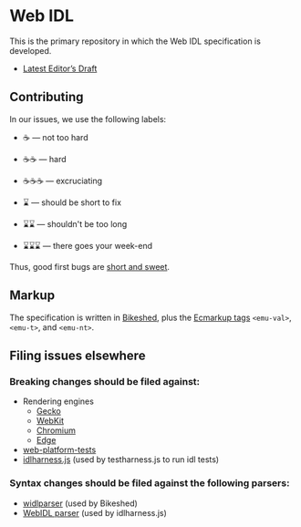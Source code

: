 Web IDL
=======

This is the primary repository in which the Web IDL specification is developed.

* [Latest Editor’s Draft](http://heycam.github.io/webidl/)

## Contributing

In our issues, we use the following labels: 

 * ☕ — not too hard
 * ☕☕ — hard
 * ☕☕☕ — excruciating

 * ⌛ — should be short to fix
 * ⌛⌛ — shouldn't be too long
 * ⌛⌛⌛ — there goes your week-end

Thus, good first bugs are [short and sweet](https://github.com/heycam/webidl/issues?utf8=✓&q=is%3Aissue%20is%3Aopen%20label%3A⌛%20%20label%3A☕).

## Markup

The specification is written in [Bikeshed](https://github.com/tabatkins/bikeshed), plus the [Ecmarkup tags](https://bterlson.github.io/ecmarkup/) `<emu-val>`, `<emu-t>`, and `<emu-nt>`. 

## Filing issues elsewhere

### Breaking changes should be filed against:

*   Rendering engines
    *   [Gecko](https://bugzilla.mozilla.org/enter_bug.cgi?product=Core&component=DOM&cc=bzbarsky@mit.edu)
    *   [WebKit](https://bugs.webkit.org)
    *   [Chromium](https://bugs.chromium.org/p/chromium/issues/entry?template=Defect%20report%20from%20developer&components=Blink%3EBindings&summary=[WebIDL]%20&comment)
    *   [Edge](https://developer.microsoft.com/en-us/microsoft-edge/platform/issues/)
*   [web-platform-tests](https://github.com/w3c/web-platform-tests/issues/new)
*   [idlharness.js](https://github.com/w3c/testharness.js/issues/new?title=%5Bidlharness%5D%20) (used by testharness.js to run idl tests)

### Syntax changes should be filed against the following parsers:

*   [widlparser](https://github.com/plinss/widlparser/issues/new) (used by Bikeshed)
*   [WebIDL parser](https://github.com/w3c/webidl2.js/issues/new) (used by idlharness.js)
